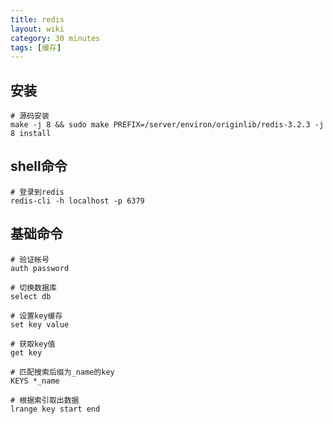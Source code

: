 ```yaml
---
title: redis
layout: wiki
category: 30 minutes
tags: [缓存]
---
```


## 安装

~~~Text
# 源码安装
make -j 8 && sudo make PREFIX=/server/environ/originlib/redis-3.2.3 -j 8 install
~~~

## shell命令

~~~Text
# 登录到redis
redis-cli -h localhost -p 6379
~~~

## 基础命令

~~~
# 验证帐号
auth password

# 切换数据库
select db

# 设置key缓存
set key value

# 获取key值
get key

# 匹配搜索后缀为_name的key
KEYS *_name

# 根据索引取出数据
lrange key start end
~~~
